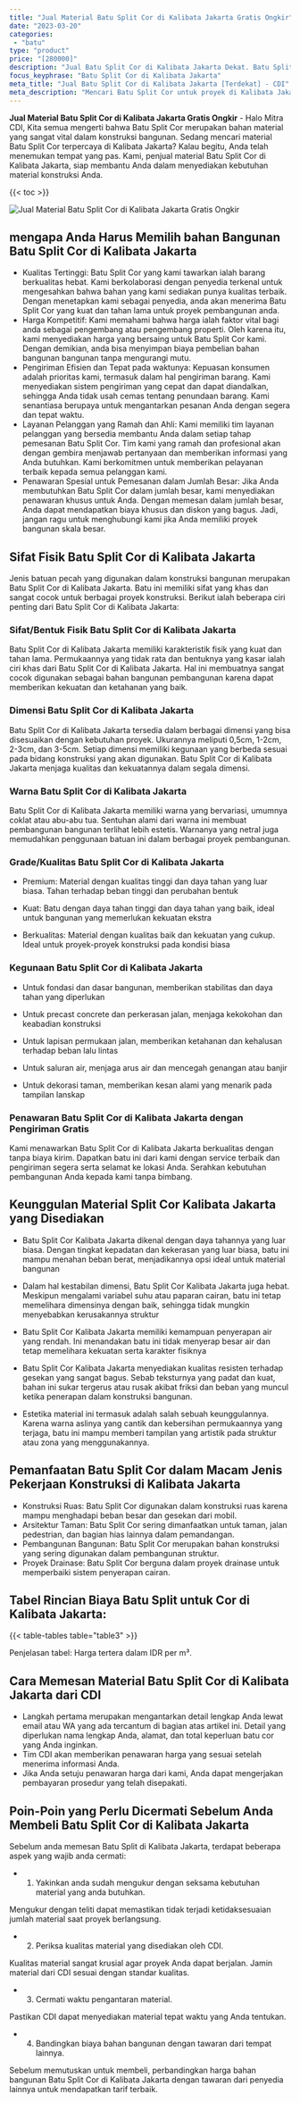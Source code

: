 ```yaml
---
title: "Jual Material Batu Split Cor di Kalibata Jakarta Gratis Ongkir"
date: "2023-03-20"
categories:
 - "batu"
type: "product"
price: "[280000]"
description: "Jual Batu Split Cor di Kalibata Jakarta Dekat. Batu Split Cor ini sering dipakai dalam proyek konstruksi sebagai campuran beton yang terpilih dan tahan lama. Kontak kami untuk mendapatkan informasi lebih lanjut."
focus_keyphrase: "Batu Split Cor di Kalibata Jakarta"
meta_title: "Jual Batu Split Cor di Kalibata Jakarta [Terdekat] - CDI"
meta_description: "Mencari Batu Split Cor untuk proyek di Kalibata Jakarta? Kami memiliki Batu Split Cor berkualitas untuk material cor beton. Dapatkan penawaran terbaik sekarang."
---
```


**Jual Material Batu Split Cor di Kalibata Jakarta Gratis Ongkir** - Halo Mitra CDI, Kita semua mengerti bahwa Batu Split Cor merupakan bahan material yang sangat vital dalam konstruksi bangunan. Sedang mencari material Batu Split Cor terpercaya di Kalibata Jakarta? Kalau begitu, Anda telah menemukan tempat yang pas. Kami, penjual material Batu Split Cor di Kalibata Jakarta, siap membantu Anda dalam menyediakan kebutuhan material konstruksi Anda.

{{< toc >}}

![Jual Material Batu Split Cor di Kalibata Jakarta Gratis Ongkir](/images/batu/batu-split-16.jpg)

## mengapa Anda Harus Memilih bahan Bangunan Batu Split Cor di Kalibata Jakarta

*   Kualitas Tertinggi: Batu Split Cor yang kami tawarkan ialah barang berkualitas hebat. Kami berkolaborasi dengan penyedia terkenal untuk mengesahkan bahwa bahan yang kami sediakan punya kualitas terbaik. Dengan menetapkan kami sebagai penyedia, anda akan menerima Batu Split Cor yang kuat dan tahan lama untuk proyek pembangunan anda.
*   Harga Kompetitif: Kami memahami bahwa harga ialah faktor vital bagi anda sebagai pengembang atau pengembang properti. Oleh karena itu, kami menyediakan harga yang bersaing untuk Batu Split Cor kami. Dengan demikian, anda bisa menyimpan biaya pembelian bahan bangunan bangunan tanpa mengurangi mutu.
*   Pengiriman Efisien dan Tepat pada waktunya: Kepuasan konsumen adalah prioritas kami, termasuk dalam hal pengiriman barang. Kami menyediakan sistem pengiriman yang cepat dan dapat diandalkan, sehingga Anda tidak usah cemas tentang penundaan barang. Kami senantiasa berupaya untuk mengantarkan pesanan Anda dengan segera dan tepat waktu.
*   Layanan Pelanggan yang Ramah dan Ahli: Kami memiliki tim layanan pelanggan yang bersedia membantu Anda dalam setiap tahap pemesanan Batu Split Cor. Tim kami yang ramah dan profesional akan dengan gembira menjawab pertanyaan dan memberikan informasi yang Anda butuhkan. Kami berkomitmen untuk memberikan pelayanan terbaik kepada semua pelanggan kami.
*   Penawaran Spesial untuk Pemesanan dalam Jumlah Besar: Jika Anda membutuhkan Batu Split Cor dalam jumlah besar, kami menyediakan penawaran khusus untuk Anda. Dengan memesan dalam jumlah besar, Anda dapat mendapatkan biaya khusus dan diskon yang bagus. Jadi, jangan ragu untuk menghubungi kami jika Anda memiliki proyek bangunan skala besar.

## Sifat Fisik Batu Split Cor di Kalibata Jakarta

Jenis batuan pecah yang digunakan dalam konstruksi bangunan merupakan Batu Split Cor di Kalibata Jakarta. Batu ini memiliki sifat yang khas dan sangat cocok untuk berbagai proyek konstruksi. Berikut ialah beberapa ciri penting dari Batu Split Cor di Kalibata Jakarta:

### Sifat/Bentuk Fisik Batu Split Cor di Kalibata Jakarta

Batu Split Cor di Kalibata Jakarta memiliki karakteristik fisik yang kuat dan tahan lama. Permukaannya yang tidak rata dan bentuknya yang kasar ialah ciri khas dari Batu Split Cor di Kalibata Jakarta. Hal ini membuatnya sangat cocok digunakan sebagai bahan bangunan pembangunan karena dapat memberikan kekuatan dan ketahanan yang baik.

### Dimensi Batu Split Cor di Kalibata Jakarta

Batu Split Cor di Kalibata Jakarta tersedia dalam berbagai dimensi yang bisa disesuaikan dengan kebutuhan proyek. Ukurannya meliputi 0,5cm, 1-2cm, 2-3cm, dan 3-5cm. Setiap dimensi memiliki kegunaan yang berbeda sesuai pada bidang konstruksi yang akan digunakan. Batu Split Cor di Kalibata Jakarta menjaga kualitas dan kekuatannya dalam segala dimensi.

### Warna Batu Split Cor di Kalibata Jakarta

Batu Split Cor di Kalibata Jakarta memiliki warna yang bervariasi, umumnya coklat atau abu-abu tua. Sentuhan alami dari warna ini membuat pembangunan bangunan terlihat lebih estetis. Warnanya yang netral juga memudahkan penggunaan batuan ini dalam berbagai proyek pembangunan.

### Grade/Kualitas Batu Split Cor di Kalibata Jakarta

*   Premium: Material dengan kualitas tinggi dan daya tahan yang luar biasa. Tahan terhadap beban tinggi dan perubahan bentuk

*   Kuat: Batu dengan daya tahan tinggi dan daya tahan yang baik, ideal untuk bangunan yang memerlukan kekuatan ekstra

*   Berkualitas: Material dengan kualitas baik dan kekuatan yang cukup. Ideal untuk proyek-proyek konstruksi pada kondisi biasa

### Kegunaan Batu Split Cor di Kalibata Jakarta

*   Untuk fondasi dan dasar bangunan, memberikan stabilitas dan daya tahan yang diperlukan

*   Untuk precast concrete dan perkerasan jalan, menjaga kekokohan dan keabadian konstruksi

*   Untuk lapisan permukaan jalan, memberikan ketahanan dan kehalusan terhadap beban lalu lintas

*   Untuk saluran air, menjaga arus air dan mencegah genangan atau banjir

*   Untuk dekorasi taman, memberikan kesan alami yang menarik pada tampilan lanskap

### Penawaran Batu Split Cor di Kalibata Jakarta dengan Pengiriman Gratis

Kami menawarkan Batu Split Cor di Kalibata Jakarta berkualitas dengan tanpa biaya kirim. Dapatkan batu ini dari kami dengan service terbaik dan pengiriman segera serta selamat ke lokasi Anda. Serahkan kebutuhan pembangunan Anda kepada kami tanpa bimbang.

## Keunggulan Material Split Cor Kalibata Jakarta yang Disediakan

*   Batu Split Cor Kalibata Jakarta dikenal dengan daya tahannya yang luar biasa. Dengan tingkat kepadatan dan kekerasan yang luar biasa, batu ini mampu menahan beban berat, menjadikannya opsi ideal untuk material bangunan

*   Dalam hal kestabilan dimensi, Batu Split Cor Kalibata Jakarta juga hebat. Meskipun mengalami variabel suhu atau paparan cairan, batu ini tetap memelihara dimensinya dengan baik, sehingga tidak mungkin menyebabkan kerusakannya struktur

*   Batu Split Cor Kalibata Jakarta memiliki kemampuan penyerapan air yang rendah. Ini menandakan batu ini tidak menyerap besar air dan tetap memelihara kekuatan serta karakter fisiknya

*   Batu Split Cor Kalibata Jakarta menyediakan kualitas resisten terhadap gesekan yang sangat bagus. Sebab teksturnya yang padat dan kuat, bahan ini sukar tergerus atau rusak akibat friksi dan beban yang muncul ketika penerapan dalam konstruksi bangunan.
*   Estetika material ini termasuk adalah salah sebuah keunggulannya. Karena warna aslinya yang cantik dan kebersihan permukaannya yang terjaga, batu ini mampu memberi tampilan yang artistik pada struktur atau zona yang menggunakannya.

## Pemanfaatan Batu Split Cor dalam Macam Jenis Pekerjaan Konstruksi di Kalibata Jakarta

*   Konstruksi Ruas: Batu Split Cor digunakan dalam konstruksi ruas karena mampu menghadapi beban besar dan gesekan dari mobil.
*   Arsitektur Taman: Batu Split Cor sering dimanfaatkan untuk taman, jalan pedestrian, dan bagian hias lainnya dalam pemandangan.
*   Pembangunan Bangunan: Batu Split Cor merupakan bahan konstruksi yang sering digunakan dalam pembangunan struktur.
*   Proyek Drainase: Batu Split Cor berguna dalam proyek drainase untuk memperbaiki sistem penyerapan cairan.

## Tabel Rincian Biaya Batu Split untuk Cor di Kalibata Jakarta:

{{< table-tables table="table3" >}}

Penjelasan tabel: Harga tertera dalam IDR per m³.

## Cara Memesan Material Batu Split Cor di Kalibata Jakarta dari CDI

*   Langkah pertama merupakan mengantarkan detail lengkap Anda lewat email atau WA yang ada tercantum di bagian atas artikel ini. Detail yang diperlukan nama lengkap Anda, alamat, dan total keperluan batu cor yang Anda inginkan.
*   Tim CDI akan memberikan penawaran harga yang sesuai setelah menerima informasi Anda.
*   Jika Anda setuju penawaran harga dari kami, Anda dapat mengerjakan pembayaran prosedur yang telah disepakati.

## Poin-Poin yang Perlu Dicermati Sebelum Anda Membeli Batu Split Cor di Kalibata Jakarta

Sebelum anda memesan Batu Split di Kalibata Jakarta, terdapat beberapa aspek yang wajib anda cermati:

*   1. Yakinkan anda sudah mengukur dengan seksama kebutuhan material yang anda butuhkan.

Mengukur dengan teliti dapat memastikan tidak terjadi ketidaksesuaian jumlah material saat proyek berlangsung.
*   2. Periksa kualitas material yang disediakan oleh CDI.

Kualitas material sangat krusial agar proyek Anda dapat berjalan. Jamin material dari CDI sesuai dengan standar kualitas.
*   3. Cermati waktu pengantaran material.

Pastikan CDI dapat menyediakan material tepat waktu yang Anda tentukan.
*   4. Bandingkan biaya bahan bangunan dengan tawaran dari tempat lainnya.

Sebelum memutuskan untuk membeli, perbandingkan harga bahan bangunan Batu Split Cor di Kalibata Jakarta dengan tawaran dari penyedia lainnya untuk mendapatkan tarif terbaik.